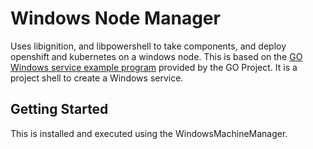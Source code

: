 # Windows Node Manager

Uses libignition, and libpowershell to take components, and deploy openshift and kubernetes on a windows node.
This is based on the [GO Windows service example program](https://godoc.org/golang.org/x/sys/windows/svc/example) provided by the GO Project. 
It is a project shell to create a Windows service.

## Getting Started

This is installed and executed using the WindowsMachineManager.
